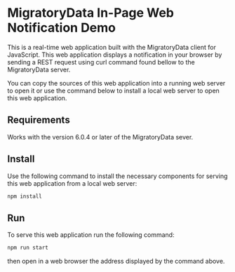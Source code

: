 # MigratoryData In-Page Web Notification Demo

This is a real-time web application built with the MigratoryData client for 
JavaScript. This web application displays a notification in your browser 
by sending a REST request using curl command found bellow to the MigratoryData server.

You can copy the sources of this web application into a running web server 
to open it or use the command below to install a local web server to open
this web application.

## Requirements

Works with the version 6.0.4 or later of the MigratoryData sever.

## Install

Use the following command to install the necessary components for serving
this web application from a local web server:

```bash
npm install
```

## Run

To serve this web application run the following command:

```bash
npm run start
```

then open in a web browser the address displayed by the command above.
